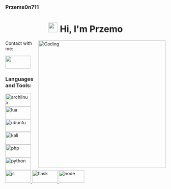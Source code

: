 ### Przems0n711
<h1 align="center"><img src="https://raw.githubusercontent.com/iampavangandhi/iampavangandhi/master/gifs/Hi.gif" width="30px"> Hi, I'm Przemo</h1>
<img align="right" alt="Coding" width="400" src="https://im.ezgif.com/tmp/ezgif-1-405b5c350f.gif"

<h3 align="left">Contact with me:</h3>
<p align="left">
<a href="https://twitter.com/Kashy16674997" target="blank"><img align="center" src="https://img.shields.io/badge/Twitter-1DA1F2?style=for-the-badge&logo=twitter&logoColor=white" height="40" width="80" /></a>

<h3 align="left">Languages and Tools:</h3>
<p align="left"> </a> <a href="https://archlinux.org/" target="_blank" rel="noreferrer"> <img src="https://img.shields.io/badge/Arch_Linux-1793D1?style=for-the-badge&logo=arch-linux&logoColor=white" alt="archlinux" width="80" height="40"/></a> <a href="https://www.lua.org/" target="_blank" rel="noreferrer"> <img src="https://img.shields.io/badge/Lua-2C2D72?style=for-the-badge&logo=lua&logoColor=white" alt="lua" width="80" height="40"/> </a> <a href="https://ubuntu.com/" target="_blank" rel="noreferrer"> <img src="https://img.shields.io/badge/Ubuntu-E95420?style=for-the-badge&logo=ubuntu&logoColor=white" alt="ubuntu" width="80" height="40"/> <a href="https://www.kali.org/" target="_blank" rel="noreferrer"> <img src="https://img.shields.io/badge/Kali_Linux-557C94?style=for-the-badge&logo=kali-linux&logoColor=white" alt="kali" width="80" height="40"/> <a href="https://www.php.net/" target="_blank" rel="noreferrer"> <img src="https://img.shields.io/badge/PHP-777BB4?style=for-the-badge&logo=php&logoColor=white" alt="php" width="80" height="40"/> <a href="https://www.python.org/" target="_blank" rel="noreferrer"> <img src="https://img.shields.io/badge/Python-14354C?style=for-the-badge&logo=python&logoColor=white" alt="python" width="80" height="40"/> <a href="https://www.javascript.com/" target="_blank" rel="noreferrer"> <img src="https://img.shields.io/badge/JavaScript-F7DF1E?style=for-the-badge&logo=javascript&logoColor=black" alt="js" width="80" height="40"/> <a href="https://flask.palletsprojects.com/en/2.2.x/" target="_blank" rel="noreferrer"> <img src="https://img.shields.io/badge/Flask-000000?style=for-the-badge&logo=flask&logoColor=white" alt="flask" width="80" height="40"/> <a href="https://nodejs.org/en" target="_blank" rel="noreferrer"> <img src="https://img.shields.io/badge/Node.js-43853D?style=for-the-badge&logo=node.js&logoColor=white" alt="node" width="80" height="40"/>
